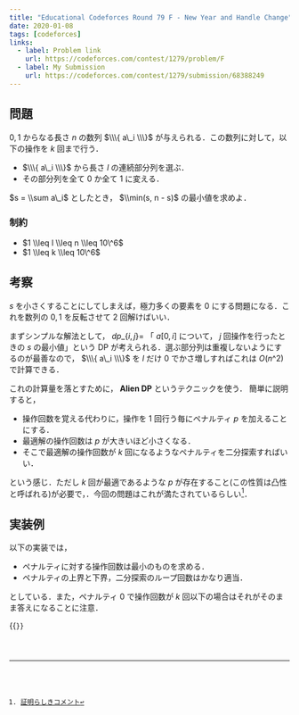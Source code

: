 ```yaml
---
title: "Educational Codeforces Round 79 F - New Year and Handle Change"
date: 2020-01-08
tags: [codeforces]
links:
  - label: Problem link
    url: https://codeforces.com/contest/1279/problem/F
  - label: My Submission
    url: https://codeforces.com/contest/1279/submission/68388249
---
```


## 問題

$0, 1$ からなる長さ $n$ の数列 $\\\{ a\_i \\\}$ が与えられる．この数列に対して，以下の操作を $k$ 回まで行う．

- $\\\{ a\_i \\\}$ から長さ $l$ の連続部分列を選ぶ．
- その部分列を全て $0$ か全て $1$ に変える．

$s = \\sum a\_i$ としたとき， $\\min(s, n - s)$ の最小値を求めよ．

### 制約

- $1 \\leq l \\leq n \\leq 10\^6$
- $1 \\leq k \\leq 10\^6$

## 考察

$s$ を小さくすることにしてしまえば，極力多くの要素を $0$ にする問題になる．これを数列の $0, 1$ を反転させて 2 回解けばいい．

まずシンプルな解法として， $dp\_\{i, j\} =$ 「 $a[0, i]$ について， $j$ 回操作を行ったときの $s$ の最小値」という DP が考えられる．選ぶ部分列は重複しないようにするのが最善なので， $\\\{ a\_i \\\}$ を $l$ だけ $0$ でかさ増しすればこれは $O(n\^2)$ で計算できる．

これの計算量を落とすために， **Alien DP** というテクニックを使う．
簡単に説明すると，

- 操作回数を覚える代わりに，操作を 1 回行う毎にペナルティ $p$ を加えることにする．
- 最適解の操作回数は $p$ が大きいほど小さくなる．
- そこで最適解の操作回数が $k$ 回になるようなペナルティを二分探索すればいい．

という感じ．ただし $k$ 回が最適であるような $p$ が存在すること(この性質は凸性と呼ばれる)が必要で，．今回の問題はこれが満たされているらしい[^1]．

[^1]: [証明らしきコメント](https://codeforces.com/blog/entry/72577?#comment-568669)

## 実装例

以下の実装では，

- ペナルティに対する操作回数は最小のものを求める．
- ペナルティの上界と下界，二分探索のループ回数はかなり適当．

としている．また，ペナルティ 0 で操作回数が $k$ 回以下の場合はそれがそのまま答えになることに注意．

{{<code file="0.cpp" language="cpp">}}
